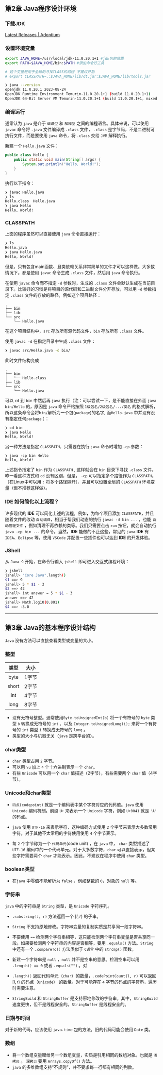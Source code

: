 ## 第2章	Java程序设计环境

### 下载JDK

[Latest Releases | Adoptium](https://adoptium.net/zh-CN/temurin/releases/?os=linux&arch=x64)

### 设置环境变量

```bash
export JAVA_HOME=/usr/local/jdk-11.0.20.1+1 #jdk包的位置
export PATH=$JAVA_HOME/bin:$PATH #添加命令行工具

# 这个变量是用于全局的寻找CLASS的路径 不建议开启
# export CLASSPATH=.:$JAVA_HOME/lib/dt.jar:$JAVA_HOME/lib/tools.jar
```

```bash
❯ java --version
openjdk 11.0.20.1 2023-08-24
OpenJDK Runtime Environment Temurin-11.0.20.1+1 (build 11.0.20.1+1)
OpenJDK 64-Bit Server VM Temurin-11.0.20.1+1 (build 11.0.20.1+1, mixed mode)
```

### 编译运行

通常认为 `java` 是介于 `编译型` 和 `解释型` 之间的编程语言。具体来说，可以使用 `javac` 命令将 `.java` 文件编译成 `.class` 文件， `.class` 是字节码，不是二进制可执行文件，而是要使用 `java` 命令，将 `.class` 交给 `JVM` 解释执行。

新建一个 `Hello.java` 文件：

```java
public class Hello {
    public static void main(String[] args) {
        System.out.println("Hello, World!");
    }
}
```

执行以下指令：

```bash
❯ javac Hello.java
❯ ls
Hello.class  Hello.java
❯ java Hello      
Hello, World!
```

### CLASSPATH

上面的程序虽然可以直接使用 `java` 命令直接运行：

```bash
❯ ls
Hello.java
❯ java Hello.java                   
Hello, World!
```

但是，只有包含main函数、且类依赖关系非常简单的文件才可以这样做。大多数情况下，都是使用 `javac` 命令生成 `.class` 文件，然后用 `java` 命令执行。

在使用 `javac` 命令而不指定 `-d` 参数时，生成的 `.class` 文件会默认生成在当前目录下。比较好的习惯是将项目的源代码和二进制文件分开存放，可以用 `-d` 参数指定 `.class` 文件的存放的路径，例如这个项目路径：

```
.
├── bin
├── lib
└── src
    └── Hello.java
```

在这个项目结构中，`src` 存放所有源代码文件，`bin` 存放所有 `.class` 文件。

使用 `javac -d` 在指定目录中生成 `.class` 文件：

```bash
❯ javac src/Hello.java -d bin/ 
```

 此时文件结构变成

```
.
├── bin
│   └── Hello.class
├── lib
└── src
    └── Hello.java
```

可以 `cd` 到 `bin` 中然后再 `java` 执行（注：可以尝试一下，是不能直接在外面 `java bin/Hello` 的，原因是 `java` 命令严格按照 `1级包名/2级包名/.../类名` 的格式解析，所以这条命令会将`bin/`解析为一个包(`package`)的名字, 而`Hello.java` 中并没有没有指定任何`package` ）：

```bash
❯ cd bin
❯ java Hello
Hello, World!
```

另一种方法是指定 `CLASSPATH`，只需要在执行 `java` 命令时增加 `-cp` 参数：

```ba
❯ java -cp bin Hello  
Hello, World!
```

上述指令指定了 `bin` 作为 `CLASSPATH` ,   这样就会在 `bin` 目录下寻找 `.class` 文件，咋一看这种方式和 `cd` 没有区别，但是， `-cp` 可以指定多个路径作为 `CLASSPATH`，（在Linux中可以用 `:` 将多个路径隔开），并且可以设置全局的 `CLASSPATH` 环境变量（但不推荐这样做）。

### **IDE** 如何简化以上流程？

许多现代的 **IDE** 可以简化上述的流程，例如，为每个项目添加 `CLASSPATH`，并且随着文件的改动 `自动编译`，相当于帮我们动态的执行 `javac -d bin ...` ，也能 `自动管理文件` ，例如清理不再依赖的类等。我们只需要点击 `run` 按钮，就会自动执行 `java -cp bin ...` 的命令。当然，**IDE** 能做的不止这些，常见的 `java` **IDE** 有 `IDEA`、`Eclipse` 等，使用 `VSCode` 并配置一些插件也可以达到 **IDE** 的开发体验。

### JShell

从 `Java 9` 开始，在命令行输入 `jshell` 即可进入交互式编程环境：

```bash
❯ jshell
jshell> "Core Java".length()
$1 ==> 9
jshell> 5 * $1 - 3
$2 ==> 42
jshell> int answer = 5 * $1 - 3
answer ==> 42
jshell> Math.log10(0.001)
$4 ==> -3.0
```

---

## 第3章	Java的基本程序设计结构

`Java` 没有方法可以直接查看类型或变量的大小。

### 整型

| 类型  | 大小  |
| :---: | :---: |
| byte  | 1字节 |
| short | 2字节 |
|  int  | 4字节 |
| long  | 8字节 |

- 没有无符号整型。通常使用`Byte.toUnsignedInt(b)` 将一个有符号的 `byte` 类型 `b` 转换成无符号的 `int` ，以及 `Integer.toUnsignedLong(i);` 来将一个有符号的 `int` 类型 `i` 转换成无符号的 `long` 。
- 类型的大小与机器无关（`java` 是跨平台的）。

### char类型

- `char` 类型占用 `2` 字节。
- 可以用 `\u` 加上 `4` 个十六进制表示一个 `char`。
- 有些 `Unicode` 可以用一个 `char` 值描述（2字节），有些需要两个 `char` 值（4字节）。

### Unicode和char类型

- `码点(codepoint)` 就是一个编码表中某个字符对应的代码值。`java` 使用 `Unicode` 编码机制。前缀 `U+` 来表示一个 `Unicode` 字符，例如 `U+0041` 就是 `'A'` 的码点。

- `java` 使用 `UTF-16` 来表示字符，这种编码方式使用 `2` 个字节来表示大多数常用字符，对于其他不太常用的字符使用使用 `4` 个字节表示。

- 每 `2` 个字节称为一个 `代码单元`(code unit) ，在 `java` 中， `char` 类型描述了 `UTF-16` 编码中的一个代码单元。对于大多数字符，`char` 可以直接表示，但某些字符需要两个 `char` 才能表示。因此，不建议在程序中使用 `char` 类型。

### boolean类型

- 在`java` 中零值不能解析为 `false` ，例如整数的 `0`，对象的 `null` 等。

### 字符串

`java` 中的字符串是 `String` 类型，是 `Unicode` 字符序列。 

- `.substring(l, r)` 方法返回一个 $[l, r)$ 的子串。
- `String` 不支持原地修改。字符串变量的复制实质是共享同一段字符串。
- 不要使用 `==` 检测两个字符串相等，这只能检测两个字符串变量是否共享同一段。如果要检测两个字符串的内容是否相等，要用 `.equals()` 方法。`String` 中还有一个 `.compareTo()` 方法类似于 `C语言` 中的 `strcmp()` 函数。
- 新建一个字符串是 `null` ，`null` 并不是空串的意思。检测空串可以用 `.length() == 0` 或者 `.equals("")` 。对 
- `.length()` 返回代码单元（`char`）的数量，`.codePointCount(l, r)` 可以返回 $[l, r)$ 的码点（`Unicode`） 的数量。对于可能存在 `4` 字节的码点的字符串，遍历时需要注意。

- `StringBuild` 和 `StringBuffer` 是支持原地修改的字符串。其中，`StringBuild` 速度更快，但不是线程安全的。`StringBuffer` 是线程安全的。

### 日期与时间

对于新的代码，应该使用 `java.time` 包的方法。旧的代码可能会使用 `Date` 类。

### 数组

- 将一个数组变量赋给另一个数组变量，实质是引用相同的数组对象。也就是 `浅拷贝` 。 `深拷贝` 要用 `Arrays.copyOf()` 方法。
- `java` 的多维数组支持“不规则”，并不要求每一行都有相同的列数。
